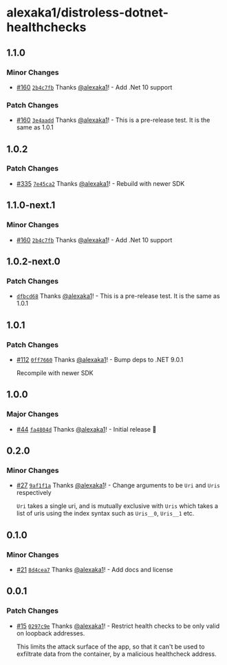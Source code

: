 # alexaka1/distroless-dotnet-healthchecks

## 1.1.0

### Minor Changes

- [#160](https://github.com/alexaka1/distroless-dotnet-healthchecks/pull/160) [`2b4c7fb`](https://github.com/alexaka1/distroless-dotnet-healthchecks/commit/2b4c7fb69f04dcd1c6a09e4b8a3f7b930110a6a9) Thanks [@alexaka1](https://github.com/alexaka1)! - Add .Net 10 support

### Patch Changes

- [#160](https://github.com/alexaka1/distroless-dotnet-healthchecks/pull/160) [`3e4aadd`](https://github.com/alexaka1/distroless-dotnet-healthchecks/commit/3e4aadd397319d601f66815457602d1cd6cd9b00) Thanks [@alexaka1](https://github.com/alexaka1)! - This is a pre-release test. It is the same as 1.0.1

## 1.0.2

### Patch Changes

- [#335](https://github.com/alexaka1/distroless-dotnet-healthchecks/pull/335) [`7e45ca2`](https://github.com/alexaka1/distroless-dotnet-healthchecks/commit/7e45ca20edd1d3564b815e5daf1ebb1c2da08db6) Thanks [@alexaka1](https://github.com/alexaka1)! - Rebuild with newer SDK

## 1.1.0-next.1

### Minor Changes

- [#160](https://github.com/alexaka1/distroless-dotnet-healthchecks/pull/160) [`2b4c7fb`](https://github.com/alexaka1/distroless-dotnet-healthchecks/commit/2b4c7fb69f04dcd1c6a09e4b8a3f7b930110a6a9) Thanks [@alexaka1](https://github.com/alexaka1)! - Add .Net 10 support

## 1.0.2-next.0

### Patch Changes

- [`dfbcd68`](https://github.com/alexaka1/distroless-dotnet-healthchecks/commit/dfbcd6810b565050e0a34568aeb1373bf4842672) Thanks [@alexaka1](https://github.com/alexaka1)! - This is a pre-release test. It is the same as 1.0.1

## 1.0.1

### Patch Changes

- [#112](https://github.com/alexaka1/distroless-dotnet-healthchecks/pull/112) [`0ff7660`](https://github.com/alexaka1/distroless-dotnet-healthchecks/commit/0ff76609eff4c256df75436db51268dddb3412e2) Thanks [@alexaka1](https://github.com/alexaka1)! - Bump deps to .NET 9.0.1

  Recompile with newer SDK

## 1.0.0

### Major Changes

- [#44](https://github.com/alexaka1/distroless-dotnet-healthchecks/pull/44) [`fa4804d`](https://github.com/alexaka1/distroless-dotnet-healthchecks/commit/fa4804de735c947c0b2038409af0e970e4edfcab) Thanks [@alexaka1](https://github.com/alexaka1)! - Initial release 🎉

## 0.2.0

### Minor Changes

- [#27](https://github.com/alexaka1/distroless-dotnet-healthchecks/pull/27) [`9af1f1a`](https://github.com/alexaka1/distroless-dotnet-healthchecks/commit/9af1f1acf8680db05864886166240bee53c5ac26) Thanks [@alexaka1](https://github.com/alexaka1)! - Change arguments to be `Uri` and `Uris` respectively

  `Uri` takes a single uri, and is mutually exclusive with `Uris` which takes a list of uris using the index syntax such as `Uris__0`, `Uris__1` etc.

## 0.1.0

### Minor Changes

- [#21](https://github.com/alexaka1/distroless-dotnet-healthchecks/pull/21) [`8d4cea7`](https://github.com/alexaka1/distroless-dotnet-healthchecks/commit/8d4cea73d9bca6430fd29de367189c5445532eed) Thanks [@alexaka1](https://github.com/alexaka1)! - Add docs and license

## 0.0.1

### Patch Changes

- [#15](https://github.com/alexaka1/distroless-dotnet-healthchecks/pull/15) [`0297c9e`](https://github.com/alexaka1/distroless-dotnet-healthchecks/commit/0297c9ee420abe556e52ea623a0dd0b7f24ae9fb) Thanks [@alexaka1](https://github.com/alexaka1)! - Restrict health checks to be only valid on loopback addresses.

  This limits the attack surface of the app, so that it can't be used to exfiltrate data from the container, by a malicious healthcheck address.
